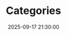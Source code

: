 ---
title: Categories
date: 2025-09-17 21:30:00
type: "categories"
layout: "page"
comments: false
---